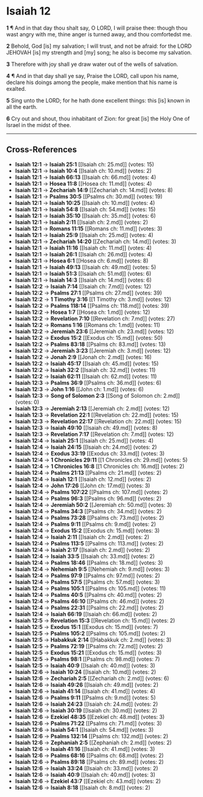 # Isaiah 12

**1** ¶ And in that day thou shalt say, O LORD, I will praise thee: though thou wast angry with me, thine anger is turned away, and thou comfortedst me.

**2** Behold, God [is] my salvation; I will trust, and not be afraid: for the LORD JEHOVAH [is] my strength and [my] song; he also is become my salvation.

**3** Therefore with joy shall ye draw water out of the wells of salvation.

**4** ¶ And in that day shall ye say, Praise the LORD, call upon his name, declare his doings among the people, make mention that his name is exalted.

**5** Sing unto the LORD; for he hath done excellent things: this [is] known in all the earth.

**6** Cry out and shout, thou inhabitant of Zion: for great [is] the Holy One of Israel in the midst of thee.

---

## Cross-References

- **Isaiah 12:1** → **Isaiah 25:1** [[Isaiah ch: 25.md]] (votes: 15)
- **Isaiah 12:1** → **Isaiah 10:4** [[Isaiah ch: 10.md]] (votes: 2)
- **Isaiah 12:1** → **Isaiah 66:13** [[Isaiah ch: 66.md]] (votes: 4)
- **Isaiah 12:1** → **Hosea 11:8** [[Hosea ch: 11.md]] (votes: 4)
- **Isaiah 12:1** → **Zechariah 14:9** [[Zechariah ch: 14.md]] (votes: 8)
- **Isaiah 12:1** → **Psalms 30:5** [[Psalms ch: 30.md]] (votes: 19)
- **Isaiah 12:1** → **Isaiah 10:25** [[Isaiah ch: 10.md]] (votes: 4)
- **Isaiah 12:1** → **Isaiah 54:8** [[Isaiah ch: 54.md]] (votes: 15)
- **Isaiah 12:1** → **Isaiah 35:10** [[Isaiah ch: 35.md]] (votes: 6)
- **Isaiah 12:1** → **Isaiah 2:11** [[Isaiah ch: 2.md]] (votes: 2)
- **Isaiah 12:1** → **Romans 11:15** [[Romans ch: 11.md]] (votes: 3)
- **Isaiah 12:1** → **Isaiah 25:9** [[Isaiah ch: 25.md]] (votes: 4)
- **Isaiah 12:1** → **Zechariah 14:20** [[Zechariah ch: 14.md]] (votes: 3)
- **Isaiah 12:1** → **Isaiah 11:16** [[Isaiah ch: 11.md]] (votes: 4)
- **Isaiah 12:1** → **Isaiah 26:1** [[Isaiah ch: 26.md]] (votes: 4)
- **Isaiah 12:1** → **Hosea 6:1** [[Hosea ch: 6.md]] (votes: 8)
- **Isaiah 12:1** → **Isaiah 49:13** [[Isaiah ch: 49.md]] (votes: 5)
- **Isaiah 12:1** → **Isaiah 51:3** [[Isaiah ch: 51.md]] (votes: 6)
- **Isaiah 12:1** → **Isaiah 14:3** [[Isaiah ch: 14.md]] (votes: 6)
- **Isaiah 12:2** → **Isaiah 7:14** [[Isaiah ch: 7.md]] (votes: 12)
- **Isaiah 12:2** → **Psalms 27:1** [[Psalms ch: 27.md]] (votes: 39)
- **Isaiah 12:2** → **1 Timothy 3:16** [[1 Timothy ch: 3.md]] (votes: 12)
- **Isaiah 12:2** → **Psalms 118:14** [[Psalms ch: 118.md]] (votes: 39)
- **Isaiah 12:2** → **Hosea 1:7** [[Hosea ch: 1.md]] (votes: 12)
- **Isaiah 12:2** → **Revelation 7:10** [[Revelation ch: 7.md]] (votes: 27)
- **Isaiah 12:2** → **Romans 1:16** [[Romans ch: 1.md]] (votes: 11)
- **Isaiah 12:2** → **Jeremiah 23:6** [[Jeremiah ch: 23.md]] (votes: 12)
- **Isaiah 12:2** → **Exodus 15:2** [[Exodus ch: 15.md]] (votes: 50)
- **Isaiah 12:2** → **Psalms 83:18** [[Psalms ch: 83.md]] (votes: 13)
- **Isaiah 12:2** → **Jeremiah 3:23** [[Jeremiah ch: 3.md]] (votes: 12)
- **Isaiah 12:2** → **Jonah 2:9** [[Jonah ch: 2.md]] (votes: 16)
- **Isaiah 12:2** → **Isaiah 45:17** [[Isaiah ch: 45.md]] (votes: 15)
- **Isaiah 12:2** → **Isaiah 32:2** [[Isaiah ch: 32.md]] (votes: 11)
- **Isaiah 12:2** → **Isaiah 62:11** [[Isaiah ch: 62.md]] (votes: 11)
- **Isaiah 12:3** → **Psalms 36:9** [[Psalms ch: 36.md]] (votes: 6)
- **Isaiah 12:3** → **John 1:16** [[John ch: 1.md]] (votes: 6)
- **Isaiah 12:3** → **Song of Solomon 2:3** [[Song of Solomon ch: 2.md]] (votes: 0)
- **Isaiah 12:3** → **Jeremiah 2:13** [[Jeremiah ch: 2.md]] (votes: 12)
- **Isaiah 12:3** → **Revelation 22:1** [[Revelation ch: 22.md]] (votes: 15)
- **Isaiah 12:3** → **Revelation 22:17** [[Revelation ch: 22.md]] (votes: 15)
- **Isaiah 12:3** → **Isaiah 49:10** [[Isaiah ch: 49.md]] (votes: 8)
- **Isaiah 12:3** → **Revelation 7:17** [[Revelation ch: 7.md]] (votes: 12)
- **Isaiah 12:4** → **Isaiah 25:1** [[Isaiah ch: 25.md]] (votes: 4)
- **Isaiah 12:4** → **Isaiah 24:15** [[Isaiah ch: 24.md]] (votes: 2)
- **Isaiah 12:4** → **Exodus 33:19** [[Exodus ch: 33.md]] (votes: 3)
- **Isaiah 12:4** → **1 Chronicles 29:11** [[1 Chronicles ch: 29.md]] (votes: 5)
- **Isaiah 12:4** → **1 Chronicles 16:8** [[1 Chronicles ch: 16.md]] (votes: 2)
- **Isaiah 12:4** → **Psalms 21:13** [[Psalms ch: 21.md]] (votes: 2)
- **Isaiah 12:4** → **Isaiah 12:1** [[Isaiah ch: 12.md]] (votes: 2)
- **Isaiah 12:4** → **John 17:26** [[John ch: 17.md]] (votes: 3)
- **Isaiah 12:4** → **Psalms 107:22** [[Psalms ch: 107.md]] (votes: 2)
- **Isaiah 12:4** → **Psalms 96:3** [[Psalms ch: 96.md]] (votes: 2)
- **Isaiah 12:4** → **Jeremiah 50:2** [[Jeremiah ch: 50.md]] (votes: 3)
- **Isaiah 12:4** → **Psalms 34:3** [[Psalms ch: 34.md]] (votes: 2)
- **Isaiah 12:4** → **Psalms 73:28** [[Psalms ch: 73.md]] (votes: 2)
- **Isaiah 12:4** → **Psalms 9:11** [[Psalms ch: 9.md]] (votes: 2)
- **Isaiah 12:4** → **Exodus 15:2** [[Exodus ch: 15.md]] (votes: 3)
- **Isaiah 12:4** → **Isaiah 2:11** [[Isaiah ch: 2.md]] (votes: 2)
- **Isaiah 12:4** → **Psalms 113:5** [[Psalms ch: 113.md]] (votes: 2)
- **Isaiah 12:4** → **Isaiah 2:17** [[Isaiah ch: 2.md]] (votes: 2)
- **Isaiah 12:4** → **Isaiah 33:5** [[Isaiah ch: 33.md]] (votes: 2)
- **Isaiah 12:4** → **Psalms 18:46** [[Psalms ch: 18.md]] (votes: 3)
- **Isaiah 12:4** → **Nehemiah 9:5** [[Nehemiah ch: 9.md]] (votes: 3)
- **Isaiah 12:4** → **Psalms 97:9** [[Psalms ch: 97.md]] (votes: 2)
- **Isaiah 12:4** → **Psalms 57:5** [[Psalms ch: 57.md]] (votes: 3)
- **Isaiah 12:4** → **Psalms 105:1** [[Psalms ch: 105.md]] (votes: 11)
- **Isaiah 12:4** → **Psalms 40:5** [[Psalms ch: 40.md]] (votes: 2)
- **Isaiah 12:4** → **Psalms 46:10** [[Psalms ch: 46.md]] (votes: 2)
- **Isaiah 12:4** → **Psalms 22:31** [[Psalms ch: 22.md]] (votes: 2)
- **Isaiah 12:4** → **Isaiah 66:19** [[Isaiah ch: 66.md]] (votes: 2)
- **Isaiah 12:5** → **Revelation 15:3** [[Revelation ch: 15.md]] (votes: 2)
- **Isaiah 12:5** → **Exodus 15:1** [[Exodus ch: 15.md]] (votes: 7)
- **Isaiah 12:5** → **Psalms 105:2** [[Psalms ch: 105.md]] (votes: 2)
- **Isaiah 12:5** → **Habakkuk 2:14** [[Habakkuk ch: 2.md]] (votes: 3)
- **Isaiah 12:5** → **Psalms 72:19** [[Psalms ch: 72.md]] (votes: 2)
- **Isaiah 12:5** → **Exodus 15:21** [[Exodus ch: 15.md]] (votes: 3)
- **Isaiah 12:5** → **Psalms 98:1** [[Psalms ch: 98.md]] (votes: 7)
- **Isaiah 12:5** → **Isaiah 40:9** [[Isaiah ch: 40.md]] (votes: 3)
- **Isaiah 12:6** → **Isaiah 10:24** [[Isaiah ch: 10.md]] (votes: 2)
- **Isaiah 12:6** → **Zechariah 2:5** [[Zechariah ch: 2.md]] (votes: 6)
- **Isaiah 12:6** → **Isaiah 49:26** [[Isaiah ch: 49.md]] (votes: 2)
- **Isaiah 12:6** → **Isaiah 41:14** [[Isaiah ch: 41.md]] (votes: 4)
- **Isaiah 12:6** → **Psalms 9:11** [[Psalms ch: 9.md]] (votes: 5)
- **Isaiah 12:6** → **Isaiah 24:23** [[Isaiah ch: 24.md]] (votes: 2)
- **Isaiah 12:6** → **Isaiah 30:19** [[Isaiah ch: 30.md]] (votes: 2)
- **Isaiah 12:6** → **Ezekiel 48:35** [[Ezekiel ch: 48.md]] (votes: 3)
- **Isaiah 12:6** → **Psalms 71:22** [[Psalms ch: 71.md]] (votes: 3)
- **Isaiah 12:6** → **Isaiah 54:1** [[Isaiah ch: 54.md]] (votes: 3)
- **Isaiah 12:6** → **Psalms 132:14** [[Psalms ch: 132.md]] (votes: 2)
- **Isaiah 12:6** → **Zephaniah 2:5** [[Zephaniah ch: 2.md]] (votes: 2)
- **Isaiah 12:6** → **Isaiah 41:16** [[Isaiah ch: 41.md]] (votes: 3)
- **Isaiah 12:6** → **Psalms 68:16** [[Psalms ch: 68.md]] (votes: 2)
- **Isaiah 12:6** → **Psalms 89:18** [[Psalms ch: 89.md]] (votes: 2)
- **Isaiah 12:6** → **Isaiah 33:24** [[Isaiah ch: 33.md]] (votes: 2)
- **Isaiah 12:6** → **Isaiah 40:9** [[Isaiah ch: 40.md]] (votes: 3)
- **Isaiah 12:6** → **Ezekiel 43:7** [[Ezekiel ch: 43.md]] (votes: 2)
- **Isaiah 12:6** → **Isaiah 8:18** [[Isaiah ch: 8.md]] (votes: 2)
